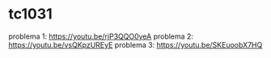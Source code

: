 # tc1031

problema 1: https://youtu.be/rjP3QQO0yeA
problema 2: https://youtu.be/vsQKpzUREyE
problema 3: https://youtu.be/SKEuoobX7HQ
